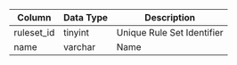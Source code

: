 | Column     | Data Type | Description                |
| ---------- | --------- | -------------------------- |
| ruleset_id | tinyint   | Unique Rule Set Identifier |
| name       | varchar   | Name                       |